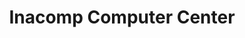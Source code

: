---
title: "Inacomp Computer Center"
url: /traverse-city/inacomp-computer-center/
shop: computer
---